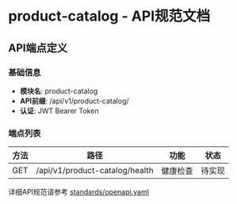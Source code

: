 # product-catalog - API规范文档

## API端点定义

### 基础信息
- **模块名**: product-catalog
- **API前缀**: /api/v1/product-catalog/
- **认证**: JWT Bearer Token

### 端点列表

| 方法 | 路径 | 功能 | 状态 |
|------|------|------|------|
| GET | /api/v1/product-catalog/health | 健康检查 | 待实现 |

详细API规范请参考 [standards/openapi.yaml](../../standards/openapi.yaml)
